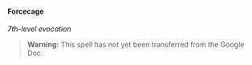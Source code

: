 #### Forcecage
<!-- markdownlint-disable-next-line no-emphasis-as-heading -->
_7th-level evocation_

> **Warning:**
> This spell has not yet been transferred from the Google Doc.
